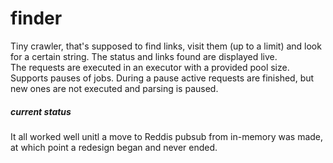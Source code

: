 # finder
Tiny crawler, that's supposed to find links, visit them (up to a limit) and look for a certain string.
The status and links found are displayed live. <br>
The requests are executed in an executor with a provided pool size. <br>
Supports pauses of jobs. During a pause active requests are finished, but new ones are not executed and parsing is paused.

##### current status
It all worked well unitl a move to Reddis pubsub from in-memory was made, at which point a redesign began and never ended.
